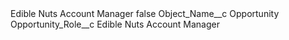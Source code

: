 <?xml version="1.0" encoding="UTF-8"?>
<CustomMetadata xmlns="http://soap.sforce.com/2006/04/metadata" xmlns:xsi="http://www.w3.org/2001/XMLSchema-instance" xmlns:xsd="http://www.w3.org/2001/XMLSchema">
    <label>Edible Nuts Account Manager</label>
    <protected>false</protected>
    <values>
        <field>Object_Name__c</field>
        <value xsi:type="xsd:string">Opportunity</value>
    </values>
    <values>
        <field>Opportunity_Role__c</field>
        <value xsi:type="xsd:string">Edible Nuts Account Manager</value>
    </values>
</CustomMetadata>

